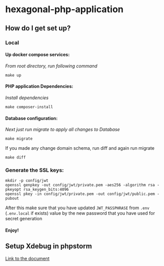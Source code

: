 # hexagonal-php-application


## How do I get set up? ###

### Local 
#### Up docker compose services:  
_From root directory, run following command_  
 ```
 make up
 ```
#### PHP application Dependencies:  
_Install dependencies_  
 ```
 make composer-install
 ```
#### **Database configuration:**
_Next just run migrate to apply all changes to Database_  
 ```
 make migrate
 ```  
If you made any change domain schema, run diff and again run migrate  
 ```
 make diff
 ```  
### Generate the SSL keys: ###    
```
mkdir -p config/jwt
openssl genpkey -out config/jwt/private.pem -aes256 -algorithm rsa -pkeyopt rsa_keygen_bits:4096
openssl pkey -in config/jwt/private.pem -out config/jwt/public.pem -pubout
```
After this make sure that you have updated `JWT_PASSPHRASE` from `.env` (`.env.local` if exists)  value by the new password that you have used for secret generation
#### Enjoy!

## Setup Xdebug in phpstorm

[Link to the document](https://docs.google.com/document/d/1_KdMp3WH65VV6CEqJdM0q8543WzjbrWOccHEAjNemsM/edit?usp=sharing)
